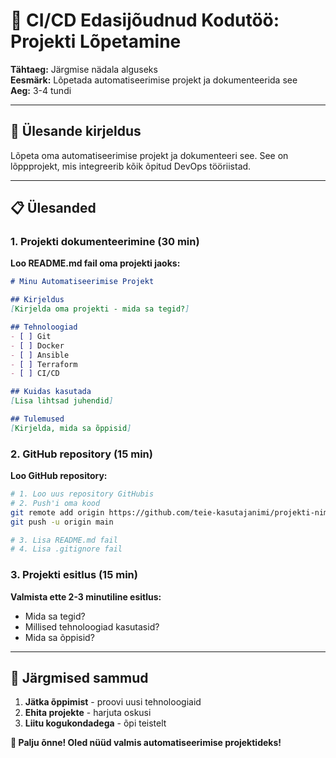 # 📝 CI/CD Edasijõudnud Kodutöö: Projekti Lõpetamine

**Tähtaeg:** Järgmise nädala alguseks  
**Eesmärk:** Lõpetada automatiseerimise projekt ja dokumenteerida see  
**Aeg:** 3-4 tundi

---

## 🎯 Ülesande kirjeldus

Lõpeta oma automatiseerimise projekt ja dokumenteeri see. See on lõppprojekt, mis integreerib kõik õpitud DevOps tööriistad.

---

## 📋 **Ülesanded**

### 1. Projekti dokumenteerimine (30 min)

**Loo README.md fail oma projekti jaoks:**

```markdown
# Minu Automatiseerimise Projekt

## Kirjeldus
[Kirjelda oma projekti - mida sa tegid?]

## Tehnoloogiad
- [ ] Git
- [ ] Docker
- [ ] Ansible
- [ ] Terraform
- [ ] CI/CD

## Kuidas kasutada
[Lisa lihtsad juhendid]

## Tulemused
[Kirjelda, mida sa õppisid]
```

### 2. GitHub repository (15 min)

**Loo GitHub repository:**
```bash
# 1. Loo uus repository GitHubis
# 2. Push'i oma kood
git remote add origin https://github.com/teie-kasutajanimi/projekti-nimi.git
git push -u origin main

# 3. Lisa README.md fail
# 4. Lisa .gitignore fail
```

### 3. Projekti esitlus (15 min)

**Valmista ette 2-3 minutiline esitlus:**
- Mida sa tegid?
- Millised tehnoloogiad kasutasid?
- Mida sa õppisid?

---

 

## 🚀 **Järgmised sammud**

1. **Jätka õppimist** - proovi uusi tehnoloogiaid
2. **Ehita projekte** - harjuta oskusi
3. **Liitu kogukondadega** - õpi teistelt

**🎉 Palju õnne! Oled nüüd valmis automatiseerimise projektideks!**
